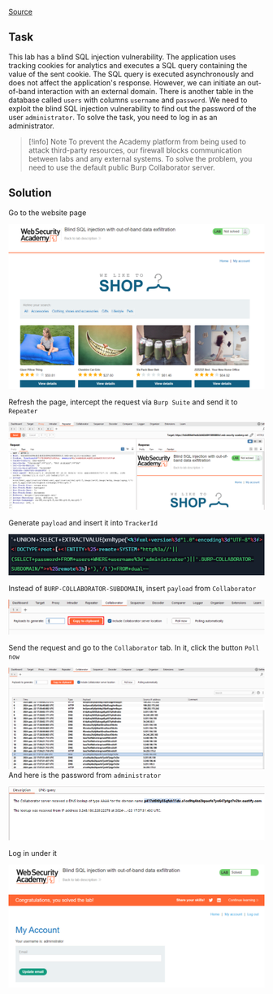 [Source](https://portswigger.net/web-security/sql-injection/blind/lab-out-of-band-data-exfiltration)
## Task
This lab has a blind SQL injection vulnerability. The application uses tracking cookies for analytics and executes a SQL query containing the value of the sent cookie.
The SQL query is executed asynchronously and does not affect the application's response. However, we can initiate an out-of-band interaction with an external domain.
There is another table in the database called `users` with columns `username` and `password`. We need to exploit the blind SQL injection vulnerability to find out the password of the user `administrator`.
To solve the task, you need to log in as an administrator.
>[!info] Note
To prevent the Academy platform from being used to attack third-party resources, our firewall blocks communication between labs and any external systems. To solve the problem, you need to use the default public Burp Collaborator server.
## Solution
Go to the website page

![image](images/20241222205408.png)

Refresh the page, intercept the request via `Burp Suite` and send it to `Repeater`

![image](images/20241222205446.png)

Generate `payload` and insert it into `TrackerId`

![image](images/20241222205531.png)

Instead of `BURP-COLLABORATOR-SUBDOMAIN`, insert `payload` from `Collaborator`

![image](images/20241222205920.png)

Send the request and go to the `Collaborator` tab. In it, click the button `Poll now`

![image](images/20241222205958.png)
And here is the password from `administrator`

![image](images/20241222210018.png)

Log in under it

![image](images/20241222210032.png)
